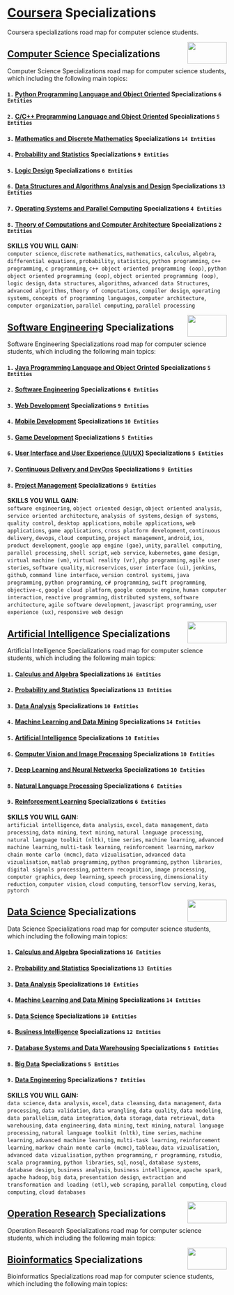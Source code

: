 # [Coursera](https://www.coursera.org/) Specializations
Coursera specializations road map for computer science students.

<img align="right" width="90" height="50" src="https://github.com/cs-MohamedAyman/Coursera-Specializations/blob/master/organizations-logos/coursera.jpg">

## [Computer Science](https://github.com/cs-MohamedAyman/Coursera-Specializations/blob/master/Computer-Science-Specializations/README.md) Specializations
Computer Science Specializations road map for computer science students, which including the following main topics:

#### `1.` [Python Programming Language and Object Oriented](https://github.com/cs-MohamedAyman/Coursera-Specializations/blob/master/Computer-Science-Specializations/README.md) Specializations `6 Entities`
#### `2.` [C/C++ Programming Language and Object Oriented](https://github.com/cs-MohamedAyman/Coursera-Specializations/blob/master/Computer-Science-Specializations/README.md) Specializations `5 Entities`
#### `3.` [Mathematics and Discrete Mathematics](https://github.com/cs-MohamedAyman/Coursera-Specializations/blob/master/Computer-Science-Specializations/README.md) Specializations `14 Entities`
#### `4.` [Probability and Statistics](https://github.com/cs-MohamedAyman/Coursera-Specializations/blob/master/Computer-Science-Specializations/README.md) Specializations `9 Entities`
#### `5.` [Logic Design](https://github.com/cs-MohamedAyman/Coursera-Specializations/blob/master/Computer-Science-Specializations/README.md) Specializations `6 Entities`
#### `6.` [Data Structures and Algorithms Analysis and Design](https://github.com/cs-MohamedAyman/Coursera-Specializations/blob/master/Computer-Science-Specializations/README.md) Specializations `13 Entities`
#### `7.` [Operating Systems and Parallel Computing](https://github.com/cs-MohamedAyman/Coursera-Specializations/blob/master/Computer-Science-Specializations/README.md) Specializations `4 Entities`
#### `8.` [Theory of Computations and Computer Architecture](https://github.com/cs-MohamedAyman/Coursera-Specializations/blob/master/Computer-Science-Specializations/README.md) Specializations `2 Entities`

**SKILLS YOU WILL GAIN:**<br>
`computer science`, `discrete mathematics`, `mathematics`, `calculus`, `algebra`, `differential equations`, `probability`, `statistics`, `python programming`, `c++ programming`, `c programming`, `c++ object oriented programming (oop)`, `python object oriented programming (oop)`, `object oriented programming (oop)`, `logic design`, `data structures`, `algorithms`, `advanced data Structures`, `advanced algorithms`, `theory of computations`, `compiler design`, `operating systems`, `concepts of programming languages`, `computer architecture`, `computer organization`, `parallel computing`, `parallel processing`

<img align="right" width="90" height="50" src="https://github.com/cs-MohamedAyman/Coursera-Specializations/blob/master/organizations-logos/coursera.jpg">

## [Software Engineering](https://github.com/cs-MohamedAyman/Coursera-Specializations/tree/master/Software-Engineering-Specializations/README.md) Specializations
Software Engineering Specializations road map for computer science students, which including the following main topics:

#### `1.` [Java Programming Language and Object Orinted](https://github.com/cs-MohamedAyman/Coursera-Specializations/tree/master/Software-Engineering-Specializations/README.md) Specializations `5 Entities`
#### `2.` [Software Engineering](https://github.com/cs-MohamedAyman/Coursera-Specializations/tree/master/Software-Engineering-Specializations/README.md) Specializations `6 Entities`
#### `3.` [Web Development](https://github.com/cs-MohamedAyman/Coursera-Specializations/tree/master/Software-Engineering-Specializations/README.md) Specializations `9 Entities`
#### `4.` [Mobile Development](https://github.com/cs-MohamedAyman/Coursera-Specializations/tree/master/Software-Engineering-Specializations/README.md) Specializations `10 Entities`
#### `5.` [Game Development](https://github.com/cs-MohamedAyman/Coursera-Specializations/tree/master/Software-Engineering-Specializations/README.md) Specializations `5 Entities`
#### `6.` [User Interface and User Experience (UI/UX)](https://github.com/cs-MohamedAyman/Coursera-Specializations/tree/master/Software-Engineering-Specializations/README.md) Specializations `5 Entities`
#### `7.` [Continuous Delivery and DevOps](https://github.com/cs-MohamedAyman/Coursera-Specializations/tree/master/Software-Engineering-Specializations/README.md) Specializations `9 Entities`
#### `8.` [Project Management](https://github.com/cs-MohamedAyman/Coursera-Specializations/tree/master/Software-Engineering-Specializations/README.md) Specializations `9 Entities`

**SKILLS YOU WILL GAIN:**<br>
`software engineering`, `object oriented design`, `object oriented analysis`, `service oriented architecture`, `analysis of systems`, `design of systems`, `quality control`, `desktop applications`, `mobile applications`, `web applications`, `game applications`, `cross platform development`, `continuous delivery`, `devops`, `cloud computing`, `project management`, `android`, `ios`, `product development`, `google app engine (gae)`, `unity`, `parallel computing`, `parallel processing`, `shell script`, `web service`, `kubernetes`, `game design`, `virtual machine (vm)`, `virtual reality (vr)`, `php programming`, `agile user stories`, `software quality`, `microservices`, `user interface (ui)`, `jenkins`, `github`, `command line interface`, `version control systems`, `java programming`, `python programming`, `c# programming`, `swift programming`, `objective-c`, `google cloud platform`, `google compute engine`, `human computer interaction`, `reactive programming`, `distributed systems`, `software architecture`, `agile software development`, `javascript programming`, `user experience (ux)`, `responsive web design`

<img align="right" width="90" height="50" src="https://github.com/cs-MohamedAyman/Coursera-Specializations/blob/master/organizations-logos/coursera.jpg">

## [Artificial Intelligence](https://github.com/cs-MohamedAyman/Coursera-Specializations/tree/master/Artificial-Intelligence-Specializations/README.md) Specializations
Artificial Intelligence Specializations road map for computer science students, which including the following main topics:

#### `1.` [Calculus and Algebra](https://github.com/cs-MohamedAyman/Coursera-Specializations/tree/master/Artificial-Intelligence-Specializations/README.md) Specializations `16 Entities`
#### `2.` [Probability and Statistics](https://github.com/cs-MohamedAyman/Coursera-Specializations/tree/master/Artificial-Intelligence-Specializations/README.md) Specializations `13 Entities`
#### `3.` [Data Analysis](https://github.com/cs-MohamedAyman/Coursera-Specializations/tree/master/Artificial-Intelligence-Specializations/README.md) Specializations `10 Entities`
#### `4.` [Machine Learning and Data Mining](https://github.com/cs-MohamedAyman/Coursera-Specializations/tree/master/Artificial-Intelligence-Specializations/README.md) Specializations `14 Entities`
#### `5.` [Artificial Intelligence](https://github.com/cs-MohamedAyman/Coursera-Specializations/tree/master/Artificial-Intelligence-Specializations/README.md) Specializations `10 Entities`
#### `6.` [Computer Vision and Image Processing](https://github.com/cs-MohamedAyman/Coursera-Specializations/tree/master/Artificial-Intelligence-Specializations/README.md) Specializations `10 Entities`
#### `7.` [Deep Learning and Neural Networks](https://github.com/cs-MohamedAyman/Coursera-Specializations/tree/master/Artificial-Intelligence-Specializations/README.md) Specializations `10 Entities`
#### `8.` [Natural Language Processing](https://github.com/cs-MohamedAyman/Coursera-Specializations/tree/master/Artificial-Intelligence-Specializations/README.md) Specializations `6 Entities`
#### `9.` [Reinforcement Learning](https://github.com/cs-MohamedAyman/Coursera-Specializations/tree/master/Artificial-Intelligence-Specializations/README.md) Specializations `6 Entities`

**SKILLS YOU WILL GAIN:**<br>
`artificial intelligence`, `data analysis`, `excel`, `data management`, `data processing`, `data mining`, `text mining`, `natural language processing`, `natural language toolkit (nltk)`, `time series`, `machine learning`, `advanced machine learning`, `multi-task learning`, `reinforcement learning`, `markov chain monte carlo (mcmc)`, `data vizualisation`, `advanced data vizualisation`, `matlab programming`, `python programming`, `python libraries`, `digital signals processing`, `pattern recognition`, `image processing`, `computer graphics`, `deep learning`, `speech processing`, `dimensionality reduction`, `computer vision`, `cloud computing`, `tensorflow serving`, `keras`, `pytorch`

<img align="right" width="90" height="50" src="https://github.com/cs-MohamedAyman/Coursera-Specializations/blob/master/organizations-logos/coursera.jpg">

## [Data Science](https://github.com/cs-MohamedAyman/Coursera-Specializations/tree/master/Data-Science-Specializations/README.md) Specializations
Data Science Specializations road map for computer science students, which including the following main topics:

#### `1.` [Calculus and Algebra](https://github.com/cs-MohamedAyman/Coursera-Specializations/tree/master/Data-Science-Specializations/README.md) Specializations `16 Entities`
#### `2.` [Probability and Statistics](https://github.com/cs-MohamedAyman/Coursera-Specializations/tree/master/Data-Science-Specializations/README.md) Specializations `13 Entities`
#### `3.` [Data Analysis](https://github.com/cs-MohamedAyman/Coursera-Specializations/tree/master/Data-Science-Specializations/README.md) Specializations `10 Entities`
#### `4.` [Machine Learning and Data Mining](https://github.com/cs-MohamedAyman/Coursera-Specializations/tree/master/Data-Science-Specializations/README.md) Specializations `14 Entities`
#### `5.` [Data Science](https://github.com/cs-MohamedAyman/Coursera-Specializations/tree/master/Data-Science-Specializations/README.md) Specializations `10 Entities`
#### `6.` [Business Intelligence](https://github.com/cs-MohamedAyman/Coursera-Specializations/tree/master/Data-Science-Specializations/README.md) Specializations `12 Entities`
#### `7.` [Database Systems and Data Warehousing](https://github.com/cs-MohamedAyman/Coursera-Specializations/tree/master/Data-Science-Specializations/README.md) Specializations `5 Entities`
#### `8.` [Big Data](https://github.com/cs-MohamedAyman/Coursera-Specializations/tree/master/Data-Science-Specializations/README.md) Specializations `5 Entities`
#### `9.` [Data Engineering](https://github.com/cs-MohamedAyman/Coursera-Specializations/tree/master/Data-Science-Specializations/README.md) Specializations `7 Entities`

**SKILLS YOU WILL GAIN:**<br>
`data science`, `data analysis`, `excel`, `data cleansing`, `data management`, `data processing`, `data validation`, `data wrangling`, `data quality`, `data modeling`, `data parallelism`, `data integration`, `data storage`, `data retrieval`, `data warehousing`, `data engineering`, `data mining`, `text mining`, `natural language processing`, `natural language toolkit (nltk)`, `time series`, `machine learning`, `advanced machine learning`, `multi-task learning`, `reinforcement learning`, `markov chain monte carlo (mcmc)`, `tableau`, `data vizualisation`, `advanced data vizualisation`, `python programming`, `r programming`, `rstudio`, `scala programming`, `python libraries`, `sql`, `nosql`, `database systems`, `database design`, `business analysis`, `business intelligence`, `apache spark`, `apache hadoop`, `big data`, `presentation design`, `extraction and transformation and loading (etl)`, `web scraping`, `parallel computing`, `cloud computing`, `cloud databases`

<img align="right" width="90" height="50" src="https://github.com/cs-MohamedAyman/Coursera-Specializations/blob/master/organizations-logos/coursera.jpg">

## [Operation Research](https://github.com/cs-MohamedAyman/Coursera-Specializations/blob/master/Operation-Research-Specializations/README.md) Specializations
Operation Research Specializations road map for computer science students, which including the following main topics:

<img align="right" width="90" height="50" src="https://github.com/cs-MohamedAyman/Coursera-Specializations/blob/master/organizations-logos/coursera.jpg">

## [Bioinformatics](https://github.com/cs-MohamedAyman/Coursera-Specializations/blob/master/Bioinformatics-Specializations/README.md) Specializations
Bioinformatics Specializations road map for computer science students, which including the following main topics:
